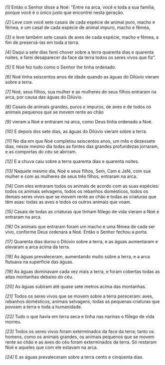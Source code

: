 *[1]* Então o Senhor disse a Noé: "Entre na arca, você e toda a sua família, porque você é o único justo que encontrei nesta geração.

*[2]* Leve com você sete casais de cada espécie de animal puro, macho e fêmea, e um casal de cada espécie de animal impuro, macho e fêmea,

*[3]* e leve também sete casais de aves de cada espécie, macho e fêmea, a fim de preservá-las em toda a terra.

*[4]* Daqui a sete dias farei chover sobre a terra quarenta dias e quarenta noites, e farei desaparecer da face da terra todos os seres vivos que fiz".

*[5]* E Noé fez tudo como o Senhor lhe tinha ordenado.

*[6]* Noé tinha seiscentos anos de idade quando as águas do Dilúvio vieram sobre a terra.

*[7]* Noé, seus filhos, sua mulher e as mulheres de seus filhos entraram na arca, por causa das águas do Dilúvio.

*[8]* Casais de animais grandes, puros e impuros, de aves e de todos os animais pequenos que se movem rente ao chão

*[9]* vieram a Noé e entraram na arca, como Deus tinha ordenado a Noé.

*[10]* E depois dos sete dias, as águas do Dilúvio vieram sobre a terra.

*[11]* No dia em que Noé completou seiscentos anos, um mês e dezessete dias, nesse mesmo dia todas as fontes das grandes profundezas jorraram, e as comportas do céu se abriram.

*[12]* E a chuva caiu sobre a terra quarenta dias e quarenta noites.

*[13]* Naquele mesmo dia, Noé e seus filhos, Sem, Cam e Jafé, com sua mulher e com as mulheres de seus três filhos, entraram na arca.

*[14]* Com eles entraram todos os animais de acordo com as suas espécies: todos os animais selvagens, todos os rebanhos domésticos, todos os demais seres vivos que se movem rente ao chão e todas as criaturas que têm asas: todas as aves e todos os outros animais que voam.

*[15]* Casais de todas as criaturas que tinham fôlego de vida vieram a Noé e entraram na arca.

*[16]* Os animais que entraram foram um macho e uma fêmea de cada ser vivo, conforme Deus ordenara a Noé. Então o Senhor fechou a porta.

*[17]* Quarenta dias durou o Dilúvio sobre a terra, e as águas aumentaram e elevaram a arca acima da terra.

*[18]* As águas prevaleceram, aumentando muito sobre a terra, e a arca flutuava na superfície das águas.

*[19]* As águas dominavam cada vez mais a terra, e foram cobertas todas as altas montanhas debaixo do céu.

*[20]* As águas subiram até quase sete metros acima das montanhas.

*[21]* Todos os seres vivos que se movem sobre a terra pereceram: aves, rebanhos domésticos, animais selvagens, todas as pequenas criaturas que povoam a terra e toda a humanidade.

*[22]* Tudo o que havia em terra seca e tinha nas narinas o fôlego de vida morreu.

*[23]* Todos os seres vivos foram exterminados da face da terra; tanto os homens, como os animais grandes, os animais pequenos que se movem rente ao chão e as aves do céu foram exterminados da terra. Só restaram Noé e aqueles que com ele estavam na arca.

*[24]* E as águas prevaleceram sobre a terra cento e cinqüenta dias.

